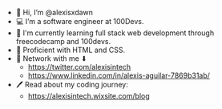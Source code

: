 - 👋 Hi, I’m @alexisxdawn
- 💻 I’m a software engineer at 100Devs.
- 🌱 I'm currently learning full stack web development through freecodecamp and 100devs.
- 💪 Proficient with HTML and CSS.
- 🤝 Network with me ⬇ 
    - https://twitter.com/alexisintech
   - https://www.linkedin.com/in/alexis-aguilar-7869b31ab/
- 🖊️ Read about my coding journey:
    - https://alexisintech.wixsite.com/blog
<!---
alexisxdawn/alexisxdawn is a ✨ special ✨ repository because its `README.md` (this file) appears on your GitHub profile.
You can click the Preview link to take a look at your changes.
--->
